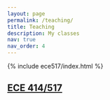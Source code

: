 ```yaml
---
layout: page
permalink: /teaching/
title: Teaching
description: My classes
nav: true
nav_order: 4
---
```


{% include ece517/index.html %}

## [ECE 414/517](https://lnnx2006.github.io/teaching/ece517/index.html)